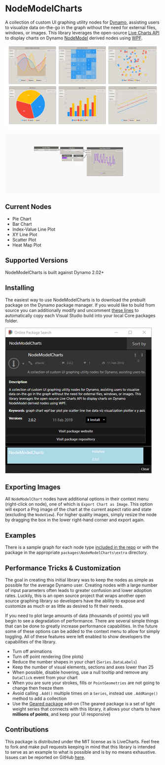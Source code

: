 # NodeModelCharts
A collection of custom UI graphing utility nodes for [Dynamo](https://github.com/DynamoDS/Dynamo),  assisting users to visualize data on-the-go in the graph without the need for external files, windows, or images.  This library leverages the open-source [Live Charts API](https://github.com/Live-Charts/Live-Charts) to display charts on Dynamo [NodeModel](https://github.com/DynamoDS/Dynamo/blob/8afcde02f859f5dd4f261d21edb32e2b94e9450a/src/DynamoCore/Graph/Nodes/NodeModel.cs) derived nodes using [WPF](https://en.wikipedia.org/wiki/Windows_Presentation_Foundation).

![IMG](examples/images/nodeLibrary.png)

![IMG](examples/images/NodeModelChartSample.gif)

## Current Nodes
- Pie Chart
- Bar Chart
- Index-Value Line Plot
- XY Line Plot
- Scatter Plot
- Heat Map Plot

## Supported Versions

NodeModelCharts is built against Dynamo 2.02+

## Installing
The easiest way to use NodeModelCharts is to download the prebuilt package on the Dynamo package manager.  If you would like to build from source you can additionally modify and uncomment [these lines](https://github.com/alfarok/NodeModelCharts/blob/master/NodeModelCharts/NodeModelCharts.csproj#L211) to automatically copy each Visual Studio build into your local Core packages folder.

![IMG](examples/images/Package.PNG)

## Exporting Images
All `NodeModelChart` nodes have additional options in their context menu (right-click on node), one of which is `Export Chart as Image`.  This option will export a Png image of the chart at the current aspect ratio and state (excluding the `NodeView`).  For higher quality images, simply resize the node by dragging the box in the lower right-hand corner and export again.

## Examples
There is a sample graph for each node type [included in the repo](https://github.com/alfarok/NodeModelCharts/tree/master/examples) or with the package in the appropriate `packages\NodeModelCharts\extra` directory.

## Performance Tricks & Customization

The goal in creating this initial library was to keep the nodes as simple as possible for the average Dynamo user.  Creating nodes with a large number of input parameters often leads to greater confusion and lower adoption rates.  Luckily, this is an open source project that wraps another open source graphing library so developers have the ability to expose and customize as much or as little as desired to fit their needs.

If you need to plot large amounts of data (thousands of points) you will begin to see a degradation of performance.  There are several simple things that can be done to greatly increase performance capabilities.  In the future some of these options can be added to the context menu to allow for simply toggling.  All of these features were left enabled to show developers the capabilities of the library.

- Turn off animations
- Turn off point rendering (line plots)
- Reduce the number shapes in your chart (`Series.DataLabels`)
- Keep the number of visual elements, sections and axes lower than 25
- When possible, disable hovering, use a null tooltip and remove any `DataClick` event from your chart
- When you are sure your strokes, fills or `PointGeometries` are not going to change then freeze them
- Avoid calling `.Add()` multiple times on a `Series`, instead use `.AddRange()` method to add a collection
- Use the [Geared package](https://lvcharts.net/licensing/pricing) add-on (The geared package is a set of light weight series that connects with this library, it allows your charts to have **millions of points**, and keep your UI responsive)

## Contributions

This package is distributed under the MIT license as is LiveCharts.  Feel free to fork and make pull requests keeping in mind that this library is intended to serve as an example to what is possible and is by no means exhaustive.  Issues can be reported on GitHub [here](https://github.com/alfarok/NodeModelCharts/issues).
